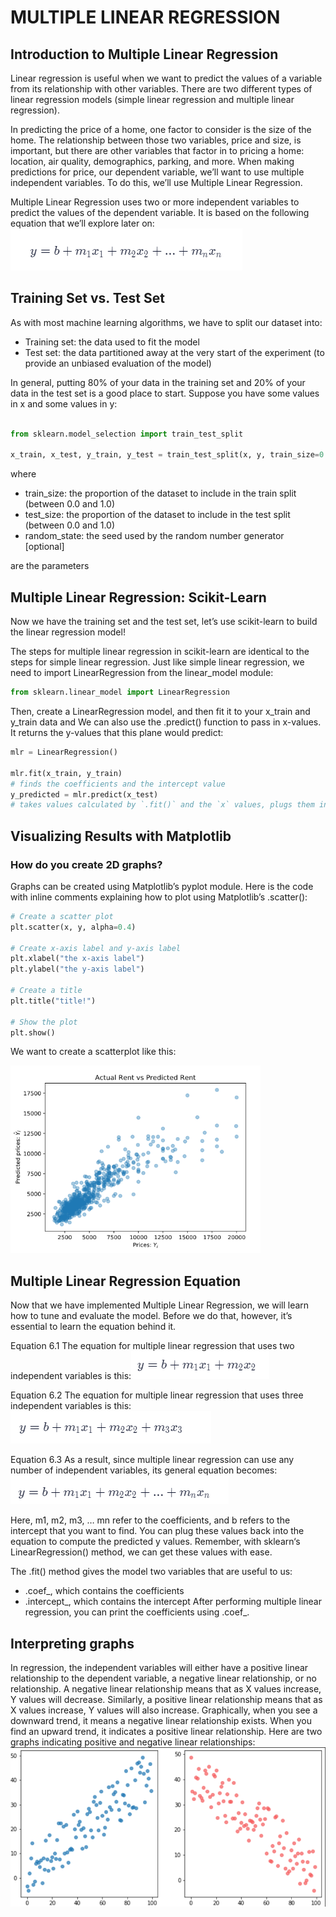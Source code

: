 # MULTIPLE LINEAR REGRESSION 
## Introduction to Multiple Linear Regression
Linear regression is useful when we want to predict the values of a variable from its relationship with other variables. There are two different types of linear regression models (simple linear regression and multiple linear regression).

In predicting the price of a home, one factor to consider is the size of the home. The relationship between those two variables, price and size, is important, but there are other variables that factor in to pricing a home: location, air quality, demographics, parking, and more. When making predictions for price, our dependent variable, we’ll want to use multiple independent variables. To do this, we’ll use Multiple Linear Regression.

Multiple Linear Regression uses two or more independent variables to predict the values of the dependent variable. It is based on the following equation that we’ll explore later on: ![](2021-07-06-04-01-32.png)

## Training Set vs. Test Set
As with most machine learning algorithms, we have to split our dataset into:

* Training set: the data used to fit the model
* Test set: the data partitioned away at the very start of the experiment (to provide an unbiased evaluation of the model)

In general, putting 80% of your data in the training set and 20% of your data in the test set is a good place to start.
Suppose you have some values in x and some values in y:

```python

from sklearn.model_selection import train_test_split
 
x_train, x_test, y_train, y_test = train_test_split(x, y, train_size=0.8, test_size=0.2)
```
where 
* train_size: the proportion of the dataset to include in the train split (between 0.0 and 1.0)
* test_size: the proportion of the dataset to include in the test split (between 0.0 and 1.0)
* random_state: the seed used by the random number generator [optional]

are the parameters

## Multiple Linear Regression: Scikit-Learn
Now we have the training set and the test set, let’s use scikit-learn to build the linear regression model!

The steps for multiple linear regression in scikit-learn are identical to the steps for simple linear regression. Just like simple linear regression, we need to import LinearRegression from the linear_model module:
```python
from sklearn.linear_model import LinearRegression
```

Then, create a LinearRegression model, and then fit it to your x_train and y_train data and
We can also use the .predict() function to pass in x-values. It returns the y-values that this plane would predict:
```python
mlr = LinearRegression()
 
mlr.fit(x_train, y_train) 
# finds the coefficients and the intercept value
y_predicted = mlr.predict(x_test)
# takes values calculated by `.fit()` and the `x` values, plugs them into the multiple linear regression equation, and calculates the predicted y values. 
```

## Visualizing Results with Matplotlib
### How do you create 2D graphs?
Graphs can be created using Matplotlib’s pyplot module. Here is the code with inline comments explaining how to plot using Matplotlib’s .scatter():

```python
# Create a scatter plot
plt.scatter(x, y, alpha=0.4)
 
# Create x-axis label and y-axis label
plt.xlabel("the x-axis label")
plt.ylabel("the y-axis label")
 
# Create a title
plt.title("title!")
 
# Show the plot
plt.show()
```
We want to create a scatterplot like this: 

<img src=2021-07-06-05-31-20.png width=400 height =300/>

## Multiple Linear Regression Equation
Now that we have implemented Multiple Linear Regression, we will learn how to tune and evaluate the model. Before we do that, however, it’s essential to learn the equation behind it.

Equation 6.1 The equation for multiple linear regression that uses two independent variables is this:![](2021-07-06-05-34-06.png)

Equation 6.2 The equation for multiple linear regression that uses three independent variables is this:![](2021-07-06-05-34-28.png)

Equation 6.3 As a result, since multiple linear regression can use any number of independent variables, its general equation becomes:![](2021-07-06-05-34-44.png)

Here, m1, m2, m3, … mn refer to the coefficients, and b refers to the intercept that you want to find. You can plug these values back into the equation to compute the predicted y values.
Remember, with sklearn‘s LinearRegression() method, we can get these values with ease.

The .fit() method gives the model two variables that are useful to us:

* .coef_, which contains the coefficients
* .intercept_, which contains the intercept
After performing multiple linear regression, you can print the coefficients using .coef_.

## Interpreting graphs

In regression, the independent variables will either have a positive linear relationship to the dependent variable, a negative linear relationship, or no relationship. A negative linear relationship means that as X values increase, Y values will decrease. Similarly, a positive linear relationship means that as X values increase, Y values will also increase.
Graphically, when you see a downward trend, it means a negative linear relationship exists. When you find an upward trend, it indicates a positive linear relationship. Here are two graphs indicating positive and negative linear relationships:
![](2021-07-06-07-15-26.png)